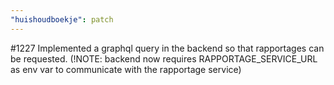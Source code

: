 ```yaml
---
"huishoudboekje": patch
---
```


#1227 Implemented a graphql query in the backend so that rapportages can be requested. (!NOTE: backend now requires RAPPORTAGE_SERVICE_URL as env var to communicate with the rapportage service)
